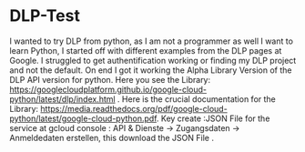 # DLP-Test
I wanted to try DLP from python, as I am not a programmer as well I want to learn Python, I started off with different examples from the DLP pages at Google.
I struggled to get authentification working or finding my DLP project and not the default. On end I got it working the Alpha Library Version of the DLP API version for python. Here you see the Library: https://googlecloudplatform.github.io/google-cloud-python/latest/dlp/index.html .
Here is the crucial documentation for the Library: https://media.readthedocs.org/pdf/google-cloud-python/latest/google-cloud-python.pdf.
Key create :JSON File for the service at  gcloud console : API & Dienste -> Zugangsdaten -> Anmeldedaten erstellen, this download the JSON File .
